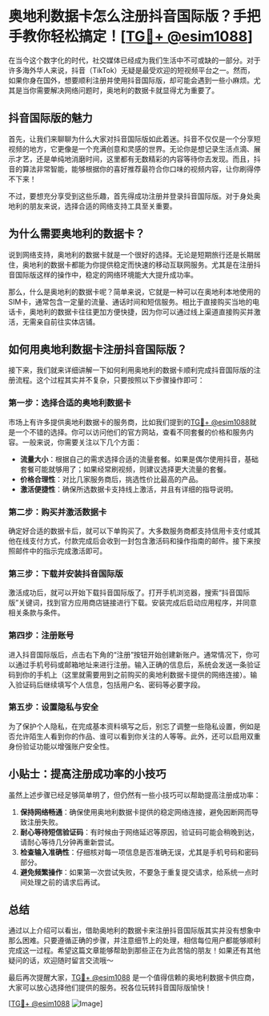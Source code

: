 # 奥地利数据卡怎么注册抖音国际版？手把手教你轻松搞定！[[TG💪+ @esim1088](https://t.me/s/esim1088)]

在当今这个数字化的时代，社交媒体已经成为我们生活中不可或缺的一部分。对于许多海外华人来说，抖音（TikTok）无疑是最受欢迎的短视频平台之一。然而，如果你身在国外，想要顺利注册并使用抖音国际版，却可能会遇到一些小麻烦。尤其是当你需要解决网络问题时，奥地利的数据卡就显得尤为重要了。

## 抖音国际版的魅力

首先，让我们来聊聊为什么大家对抖音国际版如此着迷。抖音不仅仅是一个分享短视频的地方，它更像是一个充满创意和灵感的世界。无论你是想记录生活点滴、展示才艺，还是单纯地消磨时间，这里都有无数精彩的内容等待你去发现。而且，抖音的算法非常智能，能够根据你的喜好推荐最符合你口味的视频内容，让你刷得停不下来！

不过，要想充分享受到这些乐趣，首先得成功注册并登录抖音国际版。对于身处奥地利的朋友来说，选择合适的网络支持工具至关重要。

## 为什么需要奥地利的数据卡？

说到网络支持，奥地利的数据卡就是一个很好的选择。无论是短期旅行还是长期居住，奥地利的数据卡都能为你提供稳定而快速的移动互联网服务。尤其是在注册抖音国际版这样的操作中，稳定的网络环境能大大提升成功率。

那么，什么是奥地利的数据卡呢？简单来说，它就是一种可以在奥地利本地使用的SIM卡，通常包含一定量的流量、通话时间和短信服务。相比于直接购买当地的电话卡，奥地利的数据卡往往更加方便快捷，因为你可以通过线上渠道直接购买并激活，无需亲自前往实体店铺。

## 如何用奥地利数据卡注册抖音国际版？

接下来，我们就来详细讲解一下如何利用奥地利的数据卡顺利完成抖音国际版的注册流程。这个过程其实并不复杂，只要按照以下步骤操作即可：

### 第一步：选择合适的奥地利数据卡

市场上有许多提供奥地利数据卡的服务商，比如我们提到的[TG💪+ @esim1088](https://t.me/s/esim1088)就是一个不错的选择。你可以访问他们的官方网站，查看不同套餐的价格和服务内容。一般来说，你需要关注以下几个方面：

- **流量大小**：根据自己的需求选择合适的流量套餐。如果是偶尔使用抖音，基础套餐可能就够用了；如果经常刷视频，则建议选择更大流量的套餐。
- **价格合理性**：对比几家服务商后，挑选性价比最高的产品。
- **激活便捷性**：确保所选数据卡支持线上激活，并且有详细的指导说明。

### 第二步：购买并激活数据卡

确定好合适的数据卡后，就可以下单购买了。大多数服务商都支持信用卡支付或其他在线支付方式，付款完成后会收到一封包含激活码和操作指南的邮件。接下来按照邮件中的指示完成激活即可。

### 第三步：下载并安装抖音国际版

激活成功后，就可以开始下载抖音国际版了。打开手机浏览器，搜索“抖音国际版”关键词，找到官方应用商店链接进行下载。安装完成后启动应用程序，并同意相关条款与条件。

### 第四步：注册账号

进入抖音国际版后，点击右下角的“注册”按钮开始创建新账户。通常情况下，你可以通过手机号码或邮箱地址来进行注册。输入正确的信息后，系统会发送一条验证码到你的手机上（这里就需要用到之前购买的奥地利数据卡提供的网络连接）。输入验证码后继续填写个人信息，包括用户名、密码等必要字段。

### 第五步：设置隐私与安全

为了保护个人隐私，在完成基本资料填写之后，别忘了调整一些隐私设置，例如是否允许陌生人看到你的作品、谁可以看到你关注的人等等。此外，还可以启用双重身份验证功能以增强账户安全性。

## 小贴士：提高注册成功率的小技巧

虽然上述步骤已经足够简单明了，但仍然有一些小技巧可以帮助提高注册成功率：

1. **保持网络畅通**：确保使用奥地利数据卡提供的稳定网络连接，避免因断网而导致注册失败。
2. **耐心等待短信验证码**：有时候由于网络延迟等原因，验证码可能会稍晚到达，请耐心等待几分钟再重新尝试。
3. **检查输入准确性**：仔细核对每一项信息是否准确无误，尤其是手机号码和密码部分。
4. **避免频繁操作**：如果第一次尝试失败，不要急于重复提交请求，给系统一点时间处理之前的请求后再试。

## 总结

通过以上介绍可以看出，借助奥地利的数据卡来注册抖音国际版其实并没有想象中那么困难。只要遵循正确的步骤，并注意细节上的处理，相信每位用户都能够顺利完成这一过程。希望这篇文章能够帮助到那些正在为此苦恼的朋友！如果还有其他疑问的话，欢迎随时留言交流哦～

最后再次提醒大家，[TG💪+ @esim1088](https://t.me/s/esim1088) 是一个值得信赖的奥地利数据卡供应商，大家可以放心选择他们提供的服务。祝各位玩转抖音国际版愉快！

[[TG💪+ @esim1088](https://t.me/s/esim1088) ![Image](https://i.postimg.cc/4NQfJmqS/Snipaste-2025-05-13-00-14-12.png)]